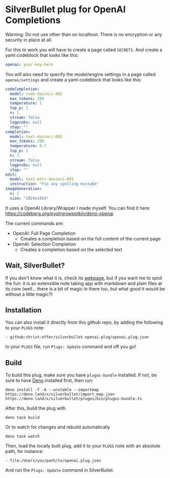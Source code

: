 # SilverBullet plug for OpenAI Completions

Warning: Do not use other than on localhost. There is no encryption or any
security in place at all.

For this to work you will have to create a page called `SECRETS`. And create a
yaml codeblock that looks like this:

```yaml
openai: your-key-here
```

You will also need to specify the model/engine settings in a page called
`openai/settings` and create a yaml codeblock that looks like this:

```yaml
codeCompletion:
  model: code-davinci-002
  max_tokens: 200
  temperature: 1
  top_p: 1
  n: 1
  stream: false
  logprobs: null
  stop: ""
completion:
  model: text-davinci-002
  max_tokens: 200
  temperature: 0.7
  top_p: 1
  n: 1
  stream: false
  logprobs: null
  stop: ""
edit:
  model: text-edit-davinci-001
  instruction: "Fix any spelling mistake"
imageGeneration:
  n: 1
  size: "1024x1024"
```

It uses a OpenAI Library/Wrapper I made myself. You can find it here:
https://codeberg.org/pyotrgrowpotkin/deno-openai

The current commands are:

- OpenAI: Full Page Completion
  - Creates a completion based on the full content of the current page
- OpenAI: Selection Completion
  - Creates a completion based on the selected text

## Wait, SilverBullet?

If you don't know what it is, check its [webpage](https://silverbullet.md), but
if you want me to spoil the fun: it is an extensible note taking app with
markdown and plain files at its core (well... there is a bit of magic in there
too, but what good it would be without a little magic?)

## Installation

You can also install it directly from this github repo, by adding the following
to your `PLUGS` note:

```
- github:christ-offer/silverbullet-openai-plug/openai.plug.json
```

to your `PLUGS` file, run `Plugs: Update` command and off you go!

## Build

To build this plug, make sure you have `plugos-bundle` installed. If not, be
sure to have [Deno](https://deno.land) installed first, then run:

```shell
deno install -f -A --unstable --importmap https://deno.land/x/silverbullet/import_map.json https://deno.land/x/silverbullet/plugos/bin/plugos-bundle.ts
```

After this, build the plug with

```shell
deno task build
```

Or to watch for changes and rebuild automatically

```shell
deno task watch
```

Then, load the locally built plug, add it to your `PLUGS` note with an absolute
path, for instance:

```
- file:/Users/you/path/to/openai.plug.json
```

And run the `Plugs: Update` command in SilverBullet.
